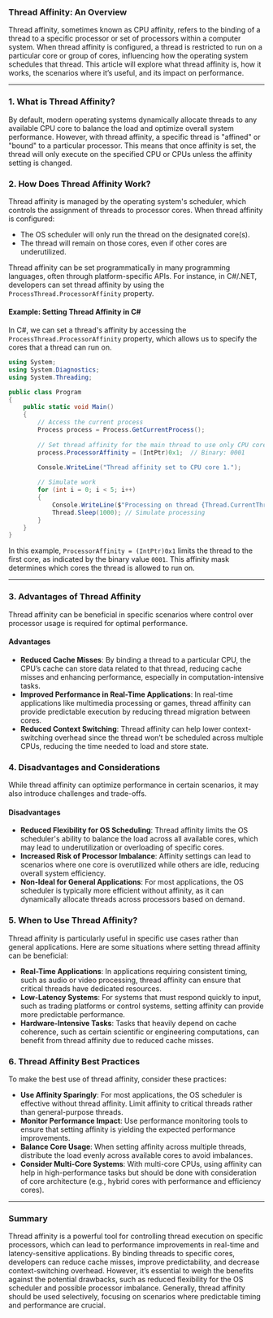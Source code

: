 ### Thread Affinity: An Overview

Thread affinity, sometimes known as CPU affinity, refers to the binding of a thread to a specific processor or set of processors within a computer system. When thread affinity is configured, a thread is restricted to run on a particular core or group of cores, influencing how the operating system schedules that thread. This article will explore what thread affinity is, how it works, the scenarios where it’s useful, and its impact on performance.

---

### 1. What is Thread Affinity?

By default, modern operating systems dynamically allocate threads to any available CPU core to balance the load and optimize overall system performance. However, with thread affinity, a specific thread is "affined" or "bound" to a particular processor. This means that once affinity is set, the thread will only execute on the specified CPU or CPUs unless the affinity setting is changed.

### 2. How Does Thread Affinity Work?

Thread affinity is managed by the operating system's scheduler, which controls the assignment of threads to processor cores. When thread affinity is configured:
- The OS scheduler will only run the thread on the designated core(s).
- The thread will remain on those cores, even if other cores are underutilized.
  
Thread affinity can be set programmatically in many programming languages, often through platform-specific APIs. For instance, in C#/.NET, developers can set thread affinity by using the `ProcessThread.ProcessorAffinity` property.

#### Example: Setting Thread Affinity in C#
In C#, we can set a thread's affinity by accessing the `ProcessThread.ProcessorAffinity` property, which allows us to specify the cores that a thread can run on.

```csharp
using System;
using System.Diagnostics;
using System.Threading;

public class Program
{
    public static void Main()
    {
        // Access the current process
        Process process = Process.GetCurrentProcess();
        
        // Set thread affinity for the main thread to use only CPU core 1
        process.ProcessorAffinity = (IntPtr)0x1;  // Binary: 0001

        Console.WriteLine("Thread affinity set to CPU core 1.");
        
        // Simulate work
        for (int i = 0; i < 5; i++)
        {
            Console.WriteLine($"Processing on thread {Thread.CurrentThread.ManagedThreadId}");
            Thread.Sleep(1000); // Simulate processing
        }
    }
}
```

In this example, `ProcessorAffinity = (IntPtr)0x1` limits the thread to the first core, as indicated by the binary value `0001`. This affinity mask determines which cores the thread is allowed to run on.

---

### 3. Advantages of Thread Affinity

Thread affinity can be beneficial in specific scenarios where control over processor usage is required for optimal performance.

#### Advantages
- **Reduced Cache Misses**: By binding a thread to a particular CPU, the CPU’s cache can store data related to that thread, reducing cache misses and enhancing performance, especially in computation-intensive tasks.
- **Improved Performance in Real-Time Applications**: In real-time applications like multimedia processing or games, thread affinity can provide predictable execution by reducing thread migration between cores.
- **Reduced Context Switching**: Thread affinity can help lower context-switching overhead since the thread won’t be scheduled across multiple CPUs, reducing the time needed to load and store state.

### 4. Disadvantages and Considerations

While thread affinity can optimize performance in certain scenarios, it may also introduce challenges and trade-offs.

#### Disadvantages
- **Reduced Flexibility for OS Scheduling**: Thread affinity limits the OS scheduler's ability to balance the load across all available cores, which may lead to underutilization or overloading of specific cores.
- **Increased Risk of Processor Imbalance**: Affinity settings can lead to scenarios where one core is overutilized while others are idle, reducing overall system efficiency.
- **Non-Ideal for General Applications**: For most applications, the OS scheduler is typically more efficient without affinity, as it can dynamically allocate threads across processors based on demand.

### 5. When to Use Thread Affinity?

Thread affinity is particularly useful in specific use cases rather than general applications. Here are some situations where setting thread affinity can be beneficial:

- **Real-Time Applications**: In applications requiring consistent timing, such as audio or video processing, thread affinity can ensure that critical threads have dedicated resources.
- **Low-Latency Systems**: For systems that must respond quickly to input, such as trading platforms or control systems, setting affinity can provide more predictable performance.
- **Hardware-Intensive Tasks**: Tasks that heavily depend on cache coherence, such as certain scientific or engineering computations, can benefit from thread affinity due to reduced cache misses.

### 6. Thread Affinity Best Practices

To make the best use of thread affinity, consider these practices:

- **Use Affinity Sparingly**: For most applications, the OS scheduler is effective without thread affinity. Limit affinity to critical threads rather than general-purpose threads.
- **Monitor Performance Impact**: Use performance monitoring tools to ensure that setting affinity is yielding the expected performance improvements.
- **Balance Core Usage**: When setting affinity across multiple threads, distribute the load evenly across available cores to avoid imbalances.
- **Consider Multi-Core Systems**: With multi-core CPUs, using affinity can help in high-performance tasks but should be done with consideration of core architecture (e.g., hybrid cores with performance and efficiency cores).

---

### Summary

Thread affinity is a powerful tool for controlling thread execution on specific processors, which can lead to performance improvements in real-time and latency-sensitive applications. By binding threads to specific cores, developers can reduce cache misses, improve predictability, and decrease context-switching overhead. However, it’s essential to weigh the benefits against the potential drawbacks, such as reduced flexibility for the OS scheduler and possible processor imbalance. Generally, thread affinity should be used selectively, focusing on scenarios where predictable timing and performance are crucial.

